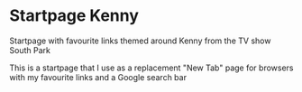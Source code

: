 # Startpage Kenny
Startpage with favourite links themed around Kenny from the TV show South Park

This is a startpage that I use as a replacement "New Tab" page for browsers with my favourite links and a Google search bar
